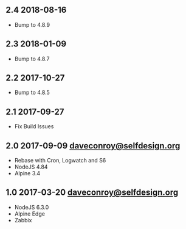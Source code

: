 ## 2.4 2018-08-16 <dave at tiredofit dot ca>

* Bump to 4.8.9
 
## 2.3 2018-01-09 <dave at tiredofit dot ca>

* Bump to 4.8.7

## 2.2 2017-10-27 <dave at tiredofit dot ca>

* Bump to 4.8.5

## 2.1 2017-09-27 <dave at tiredofit dot ca>

* Fix Build Issues 

## 2.0 2017-09-09 <daveconroy@selfdesign.org>

* Rebase with Cron, Logwatch and S6
* NodeJS 4.84
* Alpine 3.4

## 1.0 2017-03-20 <daveconroy@selfdesign.org>

* NodeJS 6.3.0
* Alpine Edge
* Zabbix



